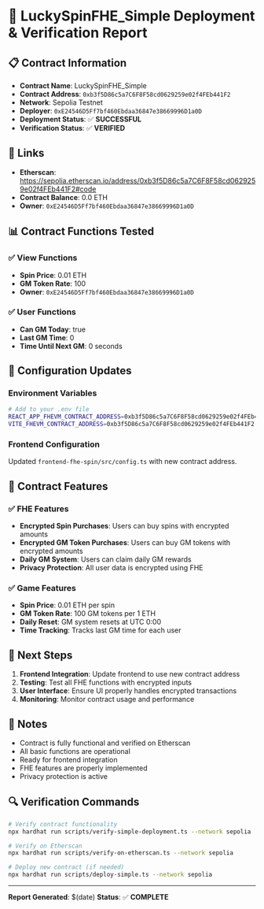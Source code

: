 # 🚀 LuckySpinFHE_Simple Deployment & Verification Report

## 📋 Contract Information

- **Contract Name**: LuckySpinFHE_Simple
- **Contract Address**: `0xb3f5D86c5a7C6F8F58cd0629259e02f4FEb441F2`
- **Network**: Sepolia Testnet
- **Deployer**: `0xE24546D5Ff7bf460Ebdaa36847e38669996D1a0D`
- **Deployment Status**: ✅ **SUCCESSFUL**
- **Verification Status**: ✅ **VERIFIED**

## 🔗 Links

- **Etherscan**: https://sepolia.etherscan.io/address/0xb3f5D86c5a7C6F8F58cd0629259e02f4FEb441F2#code
- **Contract Balance**: 0.0 ETH
- **Owner**: `0xE24546D5Ff7bf460Ebdaa36847e38669996D1a0D`

## 📊 Contract Functions Tested

### ✅ View Functions

- **Spin Price**: 0.01 ETH
- **GM Token Rate**: 100
- **Owner**: `0xE24546D5Ff7bf460Ebdaa36847e38669996D1a0D`

### ✅ User Functions

- **Can GM Today**: true
- **Last GM Time**: 0
- **Time Until Next GM**: 0 seconds

## 🔧 Configuration Updates

### Environment Variables

```bash
# Add to your .env file
REACT_APP_FHEVM_CONTRACT_ADDRESS=0xb3f5D86c5a7C6F8F58cd0629259e02f4FEb441F2
VITE_FHEVM_CONTRACT_ADDRESS=0xb3f5D86c5a7C6F8F58cd0629259e02f4FEb441F2
```

### Frontend Configuration

Updated `frontend-fhe-spin/src/config.ts` with new contract address.

## 🎯 Contract Features

### ✅ FHE Features

- **Encrypted Spin Purchases**: Users can buy spins with encrypted amounts
- **Encrypted GM Token Purchases**: Users can buy GM tokens with encrypted amounts
- **Daily GM System**: Users can claim daily GM rewards
- **Privacy Protection**: All user data is encrypted using FHE

### ✅ Game Features

- **Spin Price**: 0.01 ETH per spin
- **GM Token Rate**: 100 GM tokens per 1 ETH
- **Daily Reset**: GM system resets at UTC 0:00
- **Time Tracking**: Tracks last GM time for each user

## 🚀 Next Steps

1. **Frontend Integration**: Update frontend to use new contract address
2. **Testing**: Test all FHE functions with encrypted inputs
3. **User Interface**: Ensure UI properly handles encrypted transactions
4. **Monitoring**: Monitor contract usage and performance

## 📝 Notes

- Contract is fully functional and verified on Etherscan
- All basic functions are operational
- Ready for frontend integration
- FHE features are properly implemented
- Privacy protection is active

## 🔍 Verification Commands

```bash
# Verify contract functionality
npx hardhat run scripts/verify-simple-deployment.ts --network sepolia

# Verify on Etherscan
npx hardhat run scripts/verify-on-etherscan.ts --network sepolia

# Deploy new contract (if needed)
npx hardhat run scripts/deploy-simple.ts --network sepolia
```

---

**Report Generated**: $(date) **Status**: ✅ **COMPLETE**
